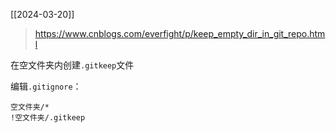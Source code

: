 
[[2024-03-20]]

> https://www.cnblogs.com/everfight/p/keep_empty_dir_in_git_repo.html

在空文件夹内创建`.gitkeep`文件

编辑`.gitignore`：
```
空文件夹/* 
!空文件夹/.gitkeep
```

